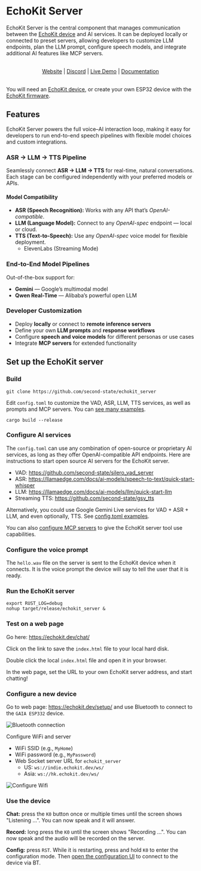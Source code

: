 # EchoKit Server

EchoKit Server is the central component that manages communication between the [EchoKit device](https://echokit.dev/) and AI services. It can be deployed locally or connected to preset servers, allowing developers to customize LLM endpoints, plan the LLM prompt, configure speech models, and integrate additional AI features like MCP servers.

<br>
<div align="center">
    <a href="https://echokit.dev/">Website</a> |
    <a href="https://discord.gg/Fwe3zsT5g3">Discord</a> |
    <a href="https://youtu.be/Zy-rLT4EgZQ">Live Demo</a> |
    <a href="https://echokit.dev/docs/quick-start/">Documentation</a>
</div>
</br>

You will need an [EchoKit device](https://echokit.dev/), or create your own ESP32 device with the [EchoKit firmware](https://github.com/second-state/echokit_box).


## Features

EchoKit Server powers the full voice–AI interaction loop, making it easy for developers to run end-to-end speech pipelines with flexible model choices and custom integrations.

### ASR → LLM → TTS Pipeline

Seamlessly connect **ASR → LLM → TTS** for real-time, natural conversations.
Each stage can be configured independently with your preferred models or APIs.

#### Model Compatibility

* **ASR (Speech Recognition):** Works with any API that’s *OpenAI-compatible*.
* **LLM (Language Model):** Connect to any *OpenAI-spec* endpoint — local or cloud.
* **TTS (Text-to-Speech):** Use any *OpenAI-spec* voice model for flexible deployment.
    * ElevenLabs (Streaming Mode)

### End-to-End Model Pipelines

Out-of-the-box support for:

* **Gemini** — Google’s multimodal model
* **Qwen Real-Time** — Alibaba’s powerful open LLM

### Developer Customization

* Deploy **locally** or connect to **remote inference servers**
* Define your own **LLM prompts** and **response workflows**
* Configure **speech and voice models** for different personas or use cases
* Integrate **MCP servers** for extended functionality


## Set up the EchoKit server

### Build

```
git clone https://github.com/second-state/echokit_server
```

Edit `config.toml` to customize the VAD, ASR, LLM, TTS services, as well as prompts and MCP servers. You can [see many examples](examples/).

```
cargo build --release
```

### Configure AI services

The `config.toml` can use any combination of open-source or proprietary AI services, as long as they offer OpenAI-compatible API endpoints. Here are instructions to start open source AI servers for the EchoKit server.

* VAD: https://github.com/second-state/silero_vad_server
* ASR: https://llamaedge.com/docs/ai-models/speech-to-text/quick-start-whisper
* LLM: https://llamaedge.com/docs/ai-models/llm/quick-start-llm
* Streaming TTS: https://github.com/second-state/gsv_tts

Alternatively, you could use Google Gemini Live services for VAD + ASR + LLM, and even optionally, TTS. See [config.toml examples](examples/gemini).

You can also [configure MCP servers](examples/gaia/mcp/config.toml) to give the EchoKit server tool use capabilities. 

### Configure the voice prompt

The `hello.wav` file on the server is sent to the EchoKit device when it connects. It is the voice prompt the device will say to tell the user that it is ready.

### Run the EchoKit server

```
export RUST_LOG=debug
nohup target/release/echokit_server &
```

### Test on a web page

Go here: https://echokit.dev/chat/

Click on the link to save the `index.html` file to your local hard disk.

Double click the local `index.html` file and open it in your browser. 

In the web page, set the URL to your own EchoKit server address, and start chatting!

### Configure a new device

Go to web page: https://echokit.dev/setup/  and use Bluetooth to connect to the `GAIA ESP332` device.

![Bluetooth connection](https://hackmd.io/_uploads/Hyjc9ZjEee.png)

Configure WiFi and server

* WiFi SSID (e.g., `MyHome`)
* WiFi password (e.g., `MyPassword`)
* Web Socket server URL for `echokit_server`
    * US: `ws://indie.echokit.dev/ws/`
    * Asia: `ws://hk.echokit.dev/ws/`

![Configure Wifi](https://hackmd.io/_uploads/HJkh5ZjVee.png)

### Use the device

**Chat:** press the `K0` button once or multiple times until the screen shows "Listening ...". You can now speak and it will answer.

**Record:** long press the `K0` until the screen shows "Recording ...". You can now speak and the audio will be recorded on the server.

**Config:** press `RST`. While it is restarting, press and hold `K0` to enter the configuration mode. Then [open the configuration UI](https://echokit.dev/setup/) to connect to the device via BT.
